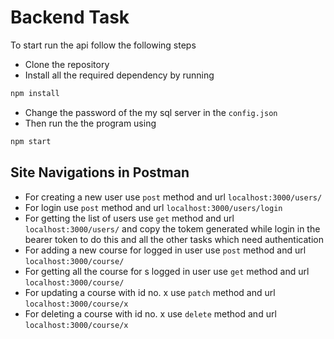 # Backend Task

To start run the api follow the following steps


- Clone the repository
- Install all the required dependency by running 
```sh
npm install
```
- Change the password of the my sql server in the `config.json` 
- Then run the the program using
```sh
npm start
```

## Site Navigations in Postman

- For creating a new user use `post` method and url `localhost:3000/users/`
- For login use `post` method and url `localhost:3000/users/login`
- For getting the list of users use `get` method and url `localhost:3000/users/` and copy the tokem generated while login in the bearer token to do this and all the other tasks which need authentication
- For adding a new course for logged in user use `post` method and url `localhost:3000/course/`
- For getting all the course for s logged in user use `get` method and url `localhost:3000/course/`
- For updating a course with id no. x use `patch` method and url `localhost:3000/course/x`
- For deleting a course with id no. x use `delete` method and url `localhost:3000/course/x`
